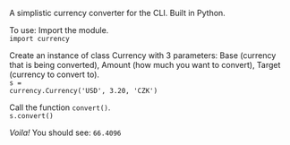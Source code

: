 A simplistic currency converter for the CLI.  Built in Python.

To use:
Import the module.</br>
<code>import currency</code>

Create an instance of class Currency with 3 parameters: Base (currency that is being converted), Amount (how much you want to convert), Target (currency to convert to).</br>
<code>s = currency.Currency('USD', 3.20, 'CZK')</code>

Call the function <code>convert()</code>.</br>
<code>s.convert()</code>

*Voila!*  You should see:
<code>66.4096</code>
